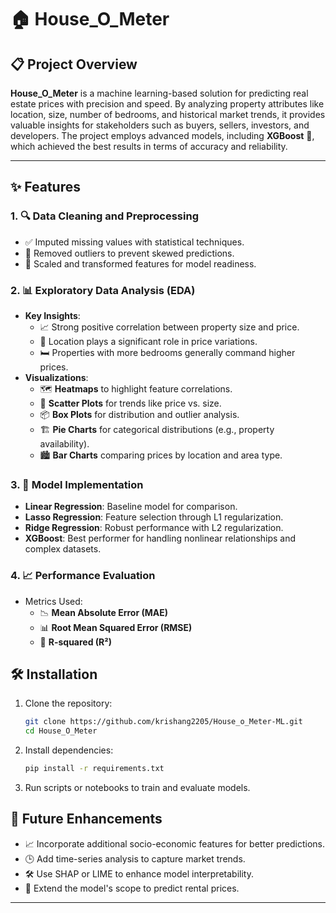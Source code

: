 
# 🏠 House_O_Meter

## 📋 Project Overview

**House_O_Meter** is a machine learning-based solution for predicting real estate prices with precision and speed. By analyzing property attributes like location, size, number of bedrooms, and historical market trends, it provides valuable insights for stakeholders such as buyers, sellers, investors, and developers. The project employs advanced models, including **XGBoost** 🎯, which achieved the best results in terms of accuracy and reliability.

---

## ✨ Features

### 1. 🔍 **Data Cleaning and Preprocessing**
   - ✅ Imputed missing values with statistical techniques.
   - 🚫 Removed outliers to prevent skewed predictions.
   - 📏 Scaled and transformed features for model readiness.

### 2. 📊 **Exploratory Data Analysis (EDA)**
   - **Key Insights**:
     - 📈 Strong positive correlation between property size and price.
     - 📍 Location plays a significant role in price variations.
     - 🛏️ Properties with more bedrooms generally command higher prices.
   - **Visualizations**:
     - 🗺️ **Heatmaps** to highlight feature correlations.
     - 📏 **Scatter Plots** for trends like price vs. size.
     - 📦 **Box Plots** for distribution and outlier analysis.
     - 🏗️ **Pie Charts** for categorical distributions (e.g., property availability).
     - 🏙️ **Bar Charts** comparing prices by location and area type.

### 3. 🤖 **Model Implementation**
   - **Linear Regression**: Baseline model for comparison.
   - **Lasso Regression**: Feature selection through L1 regularization.
   - **Ridge Regression**: Robust performance with L2 regularization.
   - **XGBoost**: Best performer for handling nonlinear relationships and complex datasets.

### 4. 📈 **Performance Evaluation**
   - Metrics Used:
     - 📉 **Mean Absolute Error (MAE)**
     - 📊 **Root Mean Squared Error (RMSE)**
     - 🔢 **R-squared (R²)**


## 🛠️ Installation

1. Clone the repository:
   ```bash
   git clone https://github.com/krishang2205/House_o_Meter-ML.git
   cd House_O_Meter
   ```

2. Install dependencies:
   ```bash
   pip install -r requirements.txt
   ```

3. Run scripts or notebooks to train and evaluate models.



## 🌟 Future Enhancements

- 📈 Incorporate additional socio-economic features for better predictions.
- 🕒 Add time-series analysis to capture market trends.
- 🛠️ Use SHAP or LIME to enhance model interpretability.
- 🏢 Extend the model's scope to predict rental prices.

---




